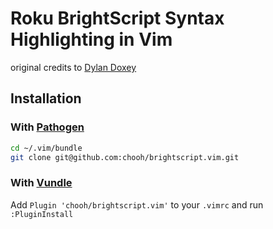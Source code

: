 Roku BrightScript Syntax Highlighting in Vim
=============

original credits to [Dylan Doxey](http://dylan.doxey.org/article/64/roku-brightscript-syntax-highlighting-in-vim)

## Installation

### With [Pathogen]

```sh
cd ~/.vim/bundle
git clone git@github.com:chooh/brightscript.vim.git
```

### With [Vundle]

Add `Plugin 'chooh/brightscript.vim'` to your `.vimrc` and run `:PluginInstall`

[Pathogen]: https://github.com/tpope/vim-pathogen
[Vundle]: https://github.com/VundleVim/Vundle.vim
